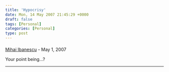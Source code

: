 ```yaml
---
title: 'Hypocrisy'
date: Mon, 14 May 2007 21:45:29 +0000
draft: false
tags: [Personal]
categories: [Personal]
type: post
---
```



#### 
[Mihai Ibanescu]( "mihai@ibanescu.net") - <time datetime="2007-05-14 17:48:20">May 1, 2007</time>

Your point being...?
<hr />
